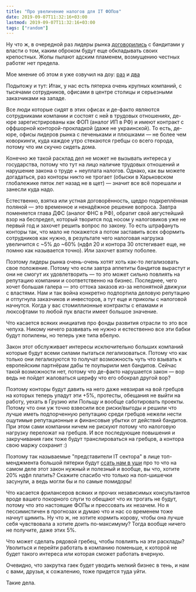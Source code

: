 ```yaml
---
title: "Про увеличение налогов для ІТ ФОПов"
date: 2019-09-07T11:32:16+03:00
lastmod: 2019-09-07T11:32:16+03:00
tags: ["random"]
---
```


Ну что ж, в очередной раз лидеры рынка [договорились](https://dou.ua/lenta/news/meeting-with-the-prime-minister) с бандитами у власти о том, каким оброком будут еще обкладывать своих крепостных. Жопы пылают адским пламенем, возмущению честных работяг нет предела.

Мое мнение об этом я уже озвучил на доу: [раз](https://dou.ua/lenta/news/meeting-with-the-prime-minister/#1664369) и [два](https://dou.ua/lenta/columns/new-taxes-for-it/#1667303)

Подытожу и тут:
Итак, у нас есть пятерка очень крупных компаний, с тысячами сотрудников, офисами в центре столицы и серьезными заказчиками на западе.

Все люди которые сидят в этих офисах и де-факто являются сотрудниками компании и состоят с ней в трудовых отношениях, де-юре зарегистрированы как ФОП (аналог ИП в РФ) и имеют контракт с оффшорной конторой-прокладкой (даже не украинской). То есть, де-юре, офисы лидеров рынка с печеньками и плюшками — не более чем коворкинги, куда каждое утро стекаются гребцы со всего города, потому что им скучно сидеть дома.

Конечно же такой расклад дел не может не вызывать интереса у государства, потому что тут на лицо наличие трудовых отношений и нарушение закона о труде + неуплата налогов. Однако, как вы можете догадаться, раз конторы никто не трогает (обыски в Харьковском глобалежике пяток лет назад не в щет) — значит все всё порешали и занесли куда надо.

Естественно, взятка или устная договорённость, щедро подкреплённая поляной — это временное и ненадёжное решение вопроса. Завтра поменяется глава ДФС (аналог ФНС в РФ), обратит свой августейший взор на беспредел, который творится под носом у налоговиков уже не первый год и захочет решить вопрос по закону. То есть штрафануть конторы так, что мало не покажется а потом заставить всех оформить сотрудников как нужно, в результате чего налоговая нагрузка увеличится с ~5% до ~60% (ндфл 20 и контора 30 отстегивает еще, не помню как называется точно). Или захочет взятку поболее.

Поэтому лидеры рынка очень-очень хотят хоть как-то легализовать свое положение. Потому что если завтра аппетиты бандитов вырастут и они не смогут их удовлетворить — то это может сильно повлиять на репутацию компании и соответственно на бизнес. Последнее, чего хочет большая галера — это оттока заказов из-за непонятной движухи с властями. Нам и так война конкретно подпортила деловую репутацию и отпугнула заказчиков и инвесторов, а тут еще и приколы с налоговой начнутся. Когда у вас стомиллионные контракты с епамами  и люксофтами то любой пук власти имеет большое значение.

Что касается всяких инициатив про фонды развития отрасли то это все чепуха. Никому ничего развивать не нужно и естественно все эти бабки будут попилены, но теперь уже типа вбелую.

Закон этот обслуживает интересы исключительно больших компаний которые будут всеми силами пытаться легализоваться. Потому что как только они легализуются то получат возможность чуть что взывать к европейским партнёрам дабы те поупырили мел бандитов. Сейчас такой возможности нет, потому что де-факто нарушается закон — вор ведь не пойдет жаловаться шерифу что его обокрал другой вор?

Поэтому конторы будут давить на него даже невзирая на вой гребцов на которых теперь упадут эти +5%, протесты, обещания не выйти на работу, уехать в Грузию или Польщу и вообще саботировать проекты. 
Потому что они уж точно взвесили все риски/выгоды и решили что лучше иметь подпорченную репутацию среди гребцов нежели нести ощутимые репутационные и финансовые убытки от действий бандитов. При этом сами компании ничем не рискуют потому что налоговую нагрузку переложат на гребцов. И все последующие повышения и закручивания гаек тоже будут транслироваться на гребцов, а контора свою маржу сохранит :)

Поэтому так называемые "представители ІТ сектора" в лице топ-менджмента большой пятерки будут [ссать нам в уши](https://dou.ua/lenta/columns/new-taxes-for-it) про то что на самом деле этот закон нужный и полезный и вообще, вы что, хотите 20% ндфл платить? Скажите спасибо что только на пол-шишечки засунули, а ведь могли бы и по самые помидоры!

Что касается фрилансеров всяких и прочих независимых консультантов вроде вашего покорного слуги то обещают что их трогать не будут, потому что это настоящие ФОПы и прессовать их незачем. Но я пессимистичен в прогнозах и думаю что и нас со временем тоже начнут щимить. Ну что ж, не хотите кормить корову, чтобы она лучше себя чувствовала а хотите доить по-максимуму? Тогда вообще ничего не получите, даже этих 5%.

Что может сделать рядовой гребец, чтобы повлиять на эти расклады? Уволиться и перейти работать в компанию поменьше, к которой не будет такого интереса или которая сможет работать вчерную.

Очевидно, что закрутка гаек будет уводить мелкий бизнес в тень, и нам с вами, друзья, к сожалению, тоже придется туда уйти.

Такие дела.
